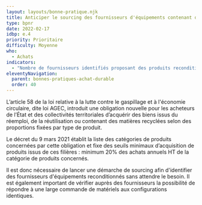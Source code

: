 ```yaml
---
layout: layouts/bonne-pratique.njk
title: Anticiper le sourcing des fournisseurs d'équipements contenant des matériaux recyclés ou issus du réemploi
type: bpnr
date: 2022-02-17
idbp: e.4
priority: Prioritaire
difficulty: Moyenne
who:
  - Achats
indicators:
  - "Nombre de fournisseurs identifiés proposant des produits reconditionnés"
eleventyNavigation:
  parent: bonnes-pratiques-achat-durable
  order: 40
---
```


L’article 58 de la loi relative à la lutte contre le gaspillage et à l'économie circulaire, dite loi AGEC, introduit une obligation nouvelle pour les acheteurs de l’État et des collectivités territoriales d’acquérir des biens issus du réemploi, de la réutilisation ou contenant des matières recyclées selon des proportions fixées par type de produit.

Le décret du 9 mars 2021 établit la liste des catégories de produits concernées par cette obligation et fixe des seuils minimaux d’acquisition de produits issus de ces filières : minimum 20% des achats annuels HT de la catégorie de produits concernés.

Il est donc nécessaire de lancer une démarche de sourcing afin d'identifier des fournisseurs d'équipements reconditionnés sans attendre le besoin. Il est également important de vérifier auprès des fournisseurs la possibilité de répondre à une large commande de matériels aux configurations identiques.
